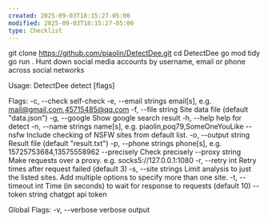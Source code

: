 ```yaml
---
created: 2025-09-03T18:15:27-05:00
modified: 2025-09-03T18:15:27-05:00
type: Checklist
---
```


git clone https://github.com/piaolin/DetectDee.git
cd DetectDee
go mod tidy
go run .
Hunt down social media accounts by username, email or phone across social networks

Usage:
  DetectDee detect [flags]

Flags:
  -c, --check           self-check
  -e, --email strings   email[s], e.g. mail@gmail.com,45715485@qq.com
  -f, --file string     Site data file (default "data.json")
  -g, --google          Show google search result
  -h, --help            help for detect
  -n, --name strings    name[s], e.g. piaolin,poq79,SomeOneYouLike
      --nsfw            Include checking of NSFW sites from default list.
  -o, --output string   Result file (default "result.txt")
  -p, --phone strings   phone[s], e.g. 15725753684,13575558962
      --precisely       Check precisely
      --proxy string    Make requests over a proxy. e.g. socks5://127.0.0.1:1080
  -r, --retry int       Retry times after request failed (default 3)
  -s, --site strings    Limit analysis to just the listed sites. Add multiple options to specify more than one site.
  -t, --timeout int     Time (in seconds) to wait for response to requests (default 10)
      --token string    chatgpt api token

Global Flags:
  -v, --verbose   verbose output
